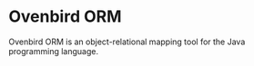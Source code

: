 # Ovenbird ORM
Ovenbird ORM is an object-relational mapping tool for the Java programming language.
